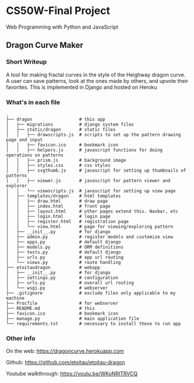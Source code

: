 # CS50W-Final Project
Web Programming with Python and JavaScript

## Dragon Curve Maker

### Short Writeup 
A tool for making fractal curves in the style of the Heighway dragon curve. A user can save patterns, look at the ones made by others, and upvote their favorites. This is implemented in Django and hosted on Heroku

### What's in each file
    .
    ├── dragon                  # this app
    │   ├── migrations          # django system files
    │   ├── static/dragon       # static files
    │   │   ├── drawscripts.js  # scripts to set up the pattern drawing page and input
    │   │   ├── favicon.ico     # bookmark icon
    │   │   ├── helpers.js      # javascript functions for doing operations on patterns
    │   │   ├── prism.js        # background image
    │   │   ├── styles.css      # css styles
    │   │   ├── svgthumb.js     # javascript for setting up thumbnails of patterns
    │   │   ├── viewer.js       # javascript for pattern viewer and explorer
    │   │   └── viewscripts.js  # javascript for setting up view page
    │   ├── templates/dragon    # html templates
    │   │   ├── draw.html       # draw page
    │   │   ├── index.html      # front page
    │   │   ├── layout.html     # other pages extend this. Navbar, etc
    │   │   ├── login.html      # login page
    │   │   ├── register.html   # registration page
    │   │   └── view.html       # page for viewing/exploring pattern
    │   ├── __init__.py         # for django
    │   ├── admin.py            # register models and customize view
    │   ├── apps.py             # default django
    │   ├── models.py           # ORM definitions 
    │   ├── tests.py            # default django
    │   ├── urls.py             # app url routing
    │   └── views.py            # route handling
    ├── etoitaudragon           # webapp
    │   ├── __init__.py         # for django
    │   ├── settings.py         # configuration
    │   ├── urls.py             # overall url routing
    │   └── wsgi.py             # webserver
    ├── .gitignore              # exclude files only applicable to my machine
    ├── Procfile                # for webserver
    ├── README.md               # this
    ├── favicon.ico             # bookmark icon
    ├── manage.py               # main application file
    └── requirements.txt        # necessary to install these to run app

### Other info
On the web:
https://dragoncurve.herokuapp.com

Github:
https://github.com/etoitau/etoitau-dragon

Youtube walkthrough:
https://youtu.be/WKoNRlTRVCQ
